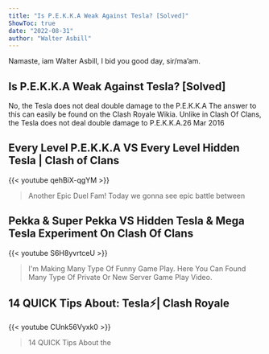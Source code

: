 ```yaml
---
title: "Is P.E.K.K.A Weak Against Tesla? [Solved]"
ShowToc: true 
date: "2022-08-31"
author: "Walter Asbill" 
---
```


Namaste, iam Walter Asbill, I bid you good day, sir/ma’am.
## Is P.E.K.K.A Weak Against Tesla? [Solved]
No, the Tesla does not deal double damage to the P.E.K.K.A The answer to this can easily be found on the Clash Royale Wikia. Unlike in Clash Of Clans, the Tesla does not deal double damage to P.E.K.K.A.26 Mar 2016

## Every Level P.E.K.K.A VS Every Level Hidden Tesla | Clash of Clans
{{< youtube qehBiX-qgYM >}}
>Another Epic Duel Fam! Today we gonna see epic battle between 

## Pekka & Super Pekka VS Hidden Tesla & Mega Tesla Experiment On Clash Of Clans
{{< youtube S6H8yvrtceU >}}
>I'm Making Many Type Of Funny Game Play. Here You Can Found Many Type Of Private Or New Server Game Play Video.

## 14 QUICK Tips About: Tesla⚡| Clash Royale
{{< youtube CUnk56Vyxk0 >}}
>14 QUICK Tips About the 

